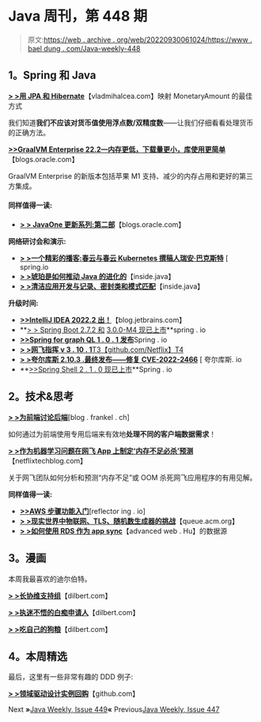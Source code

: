 # Java 周刊，第 448 期

> 原文:[https://web . archive . org/web/20220930061024/https://www . bael dung . com/Java-weekly-448](https://web.archive.org/web/20220930061024/https://www.baeldung.com/java-weekly-448)

## **1。Spring 和 Java**

[**> >用 JPA 和 Hibernate**](https://web.archive.org/web/20220809005504/https://vladmihalcea.com/monetaryamount-jpa-hibernate/)【vladmihalcea.com】映射 MonetaryAmount 的最佳方式

我们知道**我们不应该对货币值使用浮点数/双精度数**——让我们仔细看看处理货币的正确方法。

[**>>GraalVM Enterprise 22.2—内存更低，下载量更小，库使用更简单**](https://web.archive.org/web/20220809005504/https://blogs.oracle.com/java/post/graalvm-enterprise-222)【blogs.oracle.com】

GraalVM Enterprise 的新版本包括苹果 M1 支持、减少的内存占用和更好的第三方集成。

#### **同样值得一读:**

*   [**> > JavaOne 更新系列:第二部**](https://web.archive.org/web/20220809005504/https://blogs.oracle.com/java/post/javaone-update-series-part-2)【blogs.oracle.com】

**网络研讨会和演示:**

*   [**> >一个精彩的播客:春云与春云 Kubernetes 撰稿人瑞安·巴克斯特**](https://web.archive.org/web/20220809005504/https://spring.io/blog/2022/07/21/a-bootiful-podcast-spring-cloud-and-spring-cloud-kubernetes-contributor-ryan-baxter) [ spring.io
*   [**> >琥珀是如何推动 Java 的进化的**](https://web.archive.org/web/20220809005504/https://inside.java/2022/07/21/devnexus-how-amber-is-driving-java-evolution/)【inside.java】
*   [**> >清洁应用开发与记录、密封类和模式匹配**](https://web.archive.org/web/20220809005504/https://inside.java/2022/07/19/devnexus-clean-app-development/)【inside.java】

**升级时间:**

*   [**>>IntelliJ IDEA 2022.2 出！**](https://web.archive.org/web/20220809005504/https://blog.jetbrains.com/idea/2022/07/intellij-idea-2022-2/)【blog.jetbrains.com】
*   **[> > Spring Boot 2.7.2 和](https://web.archive.org/web/20220809005504/https://spring.io/blog/2022/07/21/spring-boot-2-7-2-available-now) [3.0.0-M4 现已上市](https://web.archive.org/web/20220809005504/https://spring.io/blog/2022/07/21/spring-boot-3-0-0-m4-available-now)**spring . io
*   [**>>Spring for graph QL 1 . 0 . 1 发布**](https://web.archive.org/web/20220809005504/https://spring.io/blog/2022/07/20/spring-for-graphql-1-0-1-released)Spring . io
*   [**> >网飞指挥 v 3 . 10 . 1**T3【github.com/Netflix】T4](https://web.archive.org/web/20220809005504/https://github.com/Netflix/conductor/releases)
*   [**> >夸尔库斯 2.10.3 .最终发布——修复 CVE-2022-2466**](https://web.archive.org/web/20220809005504/https://quarkus.io/blog/quarkus-2-10-3-final-released/) [ 夸尔库斯. io
*   **[>>Spring Shell 2 . 1 . 0 现已上市](https://web.archive.org/web/20220809005504/https://spring.io/blog/2022/07/25/spring-shell-2-1-0-is-now-available)**Spring . io

## **2。技术&思考**

[**> >为前端讨论后端**](https://web.archive.org/web/20220809005504/https://blog.frankel.ch/backend-for-frontend/)[blog . frankel . ch]

如何通过为前端使用专用后端来有效地**处理不同的客户端数据需求**！

[**> >作为机器学习问题在网飞 App 上制定‘内存不足必杀’预测**](https://web.archive.org/web/20220809005504/https://netflixtechblog.com/formulating-out-of-memory-kill-prediction-on-the-netflix-app-as-a-machine-learning-problem-989599029109)【netflixtechblog.com】

关于网飞团队如何分析和预测“内存不足”或 OOM 杀死网飞应用程序的有用见解。

**同样值得一读:**

*   [**>>AWS 步骤功能入门**](https://web.archive.org/web/20220809005504/https://reflectoring.io/getting-started-with-aws-step-functions-tutorial/)[reflector ing . io]
*   [**> >现实世界中物联网、TLS、随机数生成器的挑战**](https://web.archive.org/web/20220809005504/https://queue.acm.org/detail.cfm?id=3546933)【queue.acm.org】
*   [**> >如何使用 RDS 作为 app sync**](https://web.archive.org/web/20220809005504/https://advancedweb.hu/how-to-use-rds-as-a-data-source-for-appsync/)【advanced web . Hu】的数据源

## **3。漫画**

本周我最喜欢的迪尔伯特。

[**> >长协维支持组**](https://web.archive.org/web/20220809005504/https://dilbert.com/strip/2022-07-28)【dilbert.com】

[**> >执迷不悟的白痴申请人**](https://web.archive.org/web/20220809005504/https://dilbert.com/strip/2022-07-26)【dilbert.com】

[**> >吃自己的狗粮**](https://web.archive.org/web/20220809005504/https://dilbert.com/strip/2022-07-24)【dilbert.com】

## **4。本周精选**

最后，这里有一些非常有趣的 DDD 例子:

[**> >领域驱动设计实例回购**](https://web.archive.org/web/20220809005504/https://github.com/ddd-by-examples/library)【github.com】

Next **»**[Java Weekly, Issue 449](/web/20220809005504/https://www.baeldung.com/java-weekly-449)**«** Previous[Java Weekly, Issue 447](/web/20220809005504/https://www.baeldung.com/java-weekly-447)
